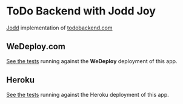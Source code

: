 # ToDo Backend with Jodd Joy

[Jodd](http://jodd.org) implementation of [todobackend.com](http://www.todobackend.com)

## WeDeploy.com

[See the tests](http://www.todobackend.com/specs/index.html?https://backend-todo.wedeploy.io) running against the **WeDeploy** deployment of this app.

## Heroku

[See the tests](http://www.todobackend.com/specs/index.html?https://todo-backend-jodd.herokuapp.com) running against the Heroku deployment of this app.

